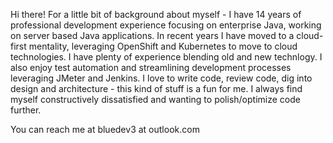 Hi there!  For a little bit of background about myself - I have 14 years of professional development experience focusing on enterprise Java, working on server based Java applications.   In recent years I have moved to a cloud-first mentality, leveraging OpenShift and Kubernetes to move to cloud technologies.  I have plenty of experience blending old and new technlogy.   I also enjoy test automation and streamlining development processes leveraging JMeter and Jenkins.  I love to write code, review code, dig into design and architecture - this kind of stuff is a fun for me.  I always find myself constructively dissatisfied and wanting to polish/optimize code further.    

You can reach me at bluedev3 at outlook.com

<!---
bryanp08/bryanp08 is a ✨ special ✨ repository because its `README.md` (this file) appears on your GitHub profile.
You can click the Preview link to take a look at your changes.
--->
